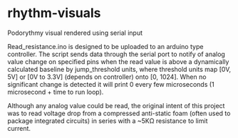 # rhythm-visuals
Podorythmy visual rendered using serial input

Read_resistance.ino is designed to be uploaded to an arduino type controller.
The script sends data through the serial port to notify of analog value change on specified pins when the read value
is above a dynamically calculated baseline by jump_threshold units, where threshold units map [0V, 5V] or [0V to 3.3V] 
(depends on controller) onto [0, 1024]. When no significant change is detected it will print 0 every few microseconds
(1 microsecond + time to run loop).

Although any analog value could be read, the original intent of this project was to read voltage drop from a compressed
anti-static foam (often used to package integrated circuits) in series with a ~5KΩ resistance to limit current. 
